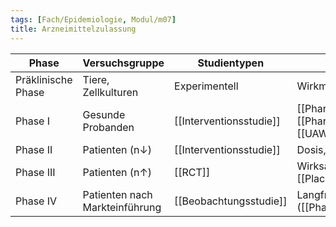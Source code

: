 ```yaml
---
tags: [Fach/Epidemiologie, Modul/m07]
title: Arzneimittelzulassung
---
```


| Phase              | Versuchsgruppe                 | Studientypen            | Fragestellung                                          |
| ------------------ | ------------------------------ | ----------------------- | ------------------------------------------------------ |
| Präklinische Phase | Tiere, Zellkulturen            | Experimentell           | Wirkmechanismus, Toxizität                             |
| Phase I            | Gesunde Probanden              | [[Interventionsstudie]] | [[Pharmakokinetik]], [[Pharmakodynamik]], [[UAW]]      |
| Phase II           | Patienten (n↓)                 | [[Interventionsstudie]] | Dosis, [[UAW]]                                         |
| Phase III          | Patienten (n↑)                 | [[RCT]]                 | Wirksamkeitsnachweis ggü. [[Placebo]]/Standardtherapie |
| Phase IV           | Patienten nach Markteinführung | [[Beobachtungsstudie]]  | Langfristige/seltene [[UAW]] ([[Pharmakovigilanz]])                                                       |
